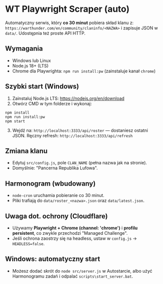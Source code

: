 
# WT Playwright Scraper (auto)

Automatyczny serwis, który **co 30 minut** pobiera skład klanu z:
`https://warthunder.com/en/community/claninfo/<NAZWA>`
i zapisuje JSON w `data/`. Udostępnia też proste API HTTP.

## Wymagania
- Windows lub Linux
- Node.js 18+ (LTS)
- Chrome dla Playwrighta: `npm run install:pw` (zainstaluje kanał `chrome`)

## Szybki start (Windows)
1) Zainstaluj Node.js LTS: https://nodejs.org/en/download
2) Otwórz CMD w tym folderze i wykonaj:
```
npm install
npm run install:pw
npm start
```
3) Wejdź na: `http://localhost:3333/api/roster` — dostaniesz ostatni JSON.
   Ręczny refresh: `http://localhost:3333/api/refresh`

## Zmiana klanu
- Edytuj `src/config.js`, pole `CLAN_NAME` (pełna nazwa jak na stronie).
- Domyślnie: "Pancerna Republika Lufowa".

## Harmonogram (wbudowany)
- `node-cron` uruchamia pobieranie co 30 minut.
- Pliki trafiają do `data/roster_<nazwa>.json` oraz `data/latest.json`.

## Uwaga dot. ochrony (Cloudflare)
- Używamy **Playwright + Chrome (channel: 'chrome')** i **profilu persistent**,
  co zwykle przechodzi "Managed Challenge".
- Jeśli ochrona zaostrzy się na headless, ustaw w `config.js` -> `HEADLESS=false`.

## Windows: automatyczny start
- Możesz dodać skrót do `node src/server.js` w Autostarcie,
  albo użyć Harmonogramu zadań i odpalać `scripts\start_server.bat`.
